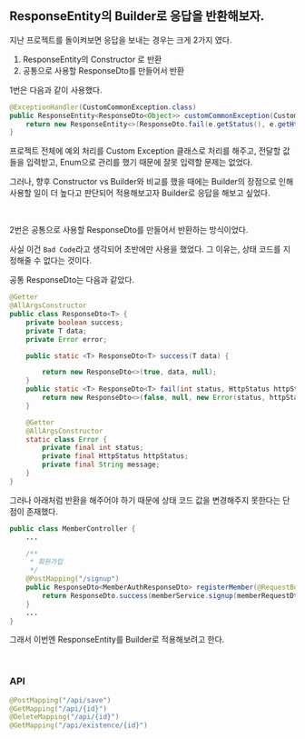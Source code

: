 ## ResponseEntity의 Builder로 응답을 반환해보자.

지난 프로젝트를 돌이켜보면 응답을 보내는 경우는 크게 2가지 였다.

1. ResponseEntity의 Constructor 로 반환
2. 공통으로 사용할 ResponseDto를 만들어서 반환

1번은 다음과 같이 사용했다.

```java
@ExceptionHandler(CustomCommonException.class)
public ResponseEntity<ResponseDto<Object>> customCommonException(CustomCommonException e) {
    return new ResponseEntity<>(ResponseDto.fail(e.getStatus(), e.getHttpStatus(), e.getMessage()), e.getHttpStatus());
}
```

프로젝트 전체에 예외 처리를 Custom Exception 클래스로 처리를 해주고, 전달할 값들을 입력받고, Enum으로 관리를 했기 때문에 잘못 입력할 문제는 없었다.

그러나, 향후 Constructor vs Builder와 비교를 했을 때에는 Builder의 장점으로 인해 사용할 일이 더 높다고 판단되어 적용해보고자 Builder로 응답을 해보고 싶었다.

<br/>

2번은 공통으로 사용할 ResponseDto를 만들어서 반환하는 방식이었다.

사실 이건 `Bad Code`라고 생각되어 초반에만 사용을 했었다. 그 이유는, 상태 코드를 지정해줄 수 없다는 것이다.

공통 ResponseDto는 다음과 같았다.
```java
@Getter
@AllArgsConstructor
public class ResponseDto<T> {
    private boolean success;
    private T data;
    private Error error;

    public static <T> ResponseDto<T> success(T data) {

        return new ResponseDto<>(true, data, null);
    }
    public static <T> ResponseDto<T> fail(int status, HttpStatus httpStatus, String message){
        return new ResponseDto<>(false, null, new Error(status, httpStatus, message));
    }

    @Getter
    @AllArgsConstructor
    static class Error {
        private final int status;
        private final HttpStatus httpStatus;
        private final String message;
    }
}
```

그러나 아래처럼 반환을 해주어야 하기 때문에 상태 코드 값을 변경해주지 못한다는 단점이 존재했다.
```java
public class MemberController {
    ...

    /**
     * 회원가입
     */
    @PostMapping("/signup")
    public ResponseDto<MemberAuthResponseDto> registerMember(@RequestBody @Valid MemberSignupRequestDto memberRequestDto) {
        return ResponseDto.success(memberService.signup(memberRequestDto));
    }
    ...
}
```

그래서 이번엔 ResponseEntity를 Builder로 적용해보려고 한다.

<br/>

### API
```java
@PostMapping("/api/save")
@GetMapping("/api/{id}")
@DeleteMapping("/api/{id}")
@GetMapping("/api/existence/{id}")
```